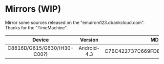 # Mirrors (WIP)

Mirror some sources released on the "emuirom123.dbankcloud.com". Thanks for the "TimeMachine".

| Device | Version | MD5 | Link |
| :-: | :-: | :-: | :-: |
| C8816D/G615/G630/(H30-C00?) | Android-4.3 |C7BC422737C669FD8893B242769E9AA2 | https://github.com/Project-Satori/android_kernel_huawei_msm8610 |


